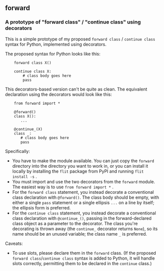 ## forward

### A prototype of "forward class" / "continue class" using decorators

This is a simple prototype of my proposed `forward class` / `continue class`
syntax for Python, implemented using decorators.

The proposed syntax for Python looks like this:
```
    forward class X()

    continue class X:
        # class body goes here
        pass
```

This decorators-based version can't be quite as clean.  The equivalent
declaration using the decorators would look like this:

```
    from forward import *

    @forward()
    class X():
       ...

    @continue_(X)
    class _:
       # class body goes here
       pass
```

Specifically:

* You have to make the module available.  You can just copy the `forward`
  directory into the directory you want to work in, or you can install it
  locally by installing the `flit` package from PyPI and running `flit install -s` .
* You must import and use the two decorators from the `forward` module.
  The easiest way is to use `from forward import *` .
* For the `forward class` statement, you instead decorate a conventional class
  declaration with `@forward()`.  The class body should be empty, with either
  a single `pass` statement or a single ellipsis `...` on a line by itself;
  the ellipsis form is preferred.
* For the `continue class` statement, you instead decorate a conventional
  class declaration with `@continue_()`, passing in the forward-declared class
  object as a parameter to the decorator.  The class you're decorating is
  thrown away (the `continue_` decorator returns `None`), so its name should
  be an unused variable; the class name `_` is preferred.

Caveats:

* To use slots, please declare them in the `forward` class.
  (If the proposed `forward class`/`continue class` syntax is added
  to Python, it will handle slots correctly, permitting them to be
  declared in the `continue` class.)


